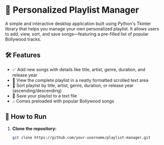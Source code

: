 # 🎵 Personalized Playlist Manager

A simple and interactive desktop application built using Python's Tkinter library that helps you manage your own personalized playlist. It allows users to add, view, sort, and save songs—featuring a pre-filled list of popular Bollywood tracks.

## 🛠️ Features

- ✅ Add new songs with details like title, artist, genre, duration, and release year  
- 📜 View the complete playlist in a neatly formatted scrolled text area  
- 🔀 Sort playlist by title, artist, genre, duration, or release year (ascending/descending)  
- 💾 Save your playlist to a text file  
- 🎶 Comes preloaded with popular Bollywood songs  

## 🚀 How to Run

1. **Clone the repository:**
   ```bash
   git clone https://github.com/your-username/playlist-manager.git
